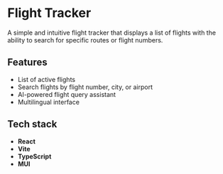 # Flight Tracker

A simple and intuitive flight tracker that displays a list of flights with the ability to search for specific routes or flight numbers.

## Features

- List of active flights
- Search flights by flight number, city, or airport
- AI-powered flight query assistant
- Multilingual interface

## Tech stack

- **React**
- **Vite**
- **TypeScript**
- **MUI**
